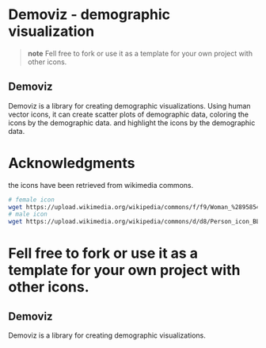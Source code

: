 # Demoviz - demographic visualization

> **note**
> Fell free to fork or use it as a template for your own project with other icons.

## Demoviz

Demoviz is a library for creating demographic visualizations.
Using human vector icons, it can create scatter plots of demographic data, coloring the icons by the demographic data.
and highlight the icons by the demographic data.

# Acknowledgments
the icons have been retrieved from wikimedia commons.
``` bash
# female icon
wget https://upload.wikimedia.org/wikipedia/commons/f/f9/Woman_%28958542%29_-_The_Noun_Project.svg
# male icon
wget https://upload.wikimedia.org/wikipedia/commons/d/d8/Person_icon_BLACK-01.svg
```

# Fell free to fork or use it as a template for your own project with other icons.



## Demoviz

Demoviz is a library for creating demographic visualizations.
